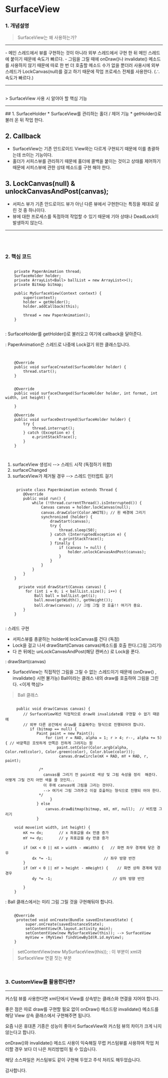 # SurfaceView

### 1. 개념설명

> SurfaceView는 왜 사용하는가?
<hr />
- 메인 스레드에서 뷰를 구현하는 것이 아니라 외부 스레드에서 구현 한 뒤 메인 스레드에 붙이기 때문에 속도가 빠르다.
- 그림을 그릴 때에 onDraw()나 invalidate() 메소드를 사용하지 
않기 때문에 따로 한 번 더 호출할 메소드 수가 없을 뿐더러 
사용시에 외부 스레드가 LockCanvas(null)를 걸고 하기 때문에 
작업 프로세스 전체를 사용한다. 
(∴ 속도가 빠르다.)

<hr />

<br />
> SurfaceView 사용 시 알야아 할 핵심 기능
<hr />
## 1. SurfaceHolder 
   * SurfaceView를 관리하는 홀더 / 제어 기능 
   * getHolder()로 불러 온 뒤 작업 한다.


## 2. Callback
   * SurfaceView는 기존 안드로이드 View와는 다르게 구현되기 때문에 이를 총괄하는데 쓰이는 기능이다.
   * 홀더가 서피스뷰를 관리하기 때문에 홀더에 콜백을 붙이는 것이고 상태를 제어하기 때문에 서피스뷰에 관한 상태 메소드를 구현 해야 한다.
   
## 3. LockCanvas(null) & unlockCanvasAndPost(canvas); 
   * 서피스 뷰가 기존 안드로이드 뷰가 아닌 다른 뷰에서 구현한다는 특징을 제대로 살린 것 중 하나이다.
   * 뷰에 대한 프로세스를 독점하여 작업할 수 있기 때문에 
기아 상태나 DeadLock이 발생하지 않는다.


<hr />
<br />
<br />

### 2. 핵심 코드


```

    private PaperAnimation thread;
    SurfaceHolder holder;
    private ArrayList<Ball> ballList = new ArrayList<>();
    private Bitmap bitmap;

    public MySurfaceView(Context context) {
        super(context);
        holder = getHolder();
        holder.addCallback(this);

        thread = new PaperAnimation();
    }


```

: SurfaceHolder를 getHolder()로 불러오고 여기에 callback을 달아준다. 

: PaperAnimation은 스레드로 나중에 Lock걸기 위한 클래스입니다.


```


    @Override
    public void surfaceCreated(SurfaceHolder holder) {
        thread.start();
    }


    @Override
    public void surfaceChanged(SurfaceHolder holder, int format, int width, int height) {

    }

    @Override
    public void surfaceDestroyed(SurfaceHolder holder) {
        try {
            thread.interrupt();
        } catch (Exception e) {
            e.printStackTrace();
        }
    }



```

1.  surfaceView 생성시 --> 스레드 시작 (독점하기 위함)
2.  surfaceChanged 
3.  surfaceView가 제거될 경우 --> 스레드 인터럽트 걸기


```

     private class PaperAnimation extends Thread {
        @Override
        public void run() {
            while (!thread.currentThread().isInterrupted()) {
                Canvas canvas = holder.lockCanvas(null);
                canvas.drawColor(Color.WHITE); // 흰 배경에 그리기
                synchronized (holder) {
                    drawStart(canvas);
                    try {
                        thread.sleep(50);
                    } catch (InterruptedException e) {
                        e.printStackTrace();
                    } finally {
                        if (canvas != null) {
                            holder.unlockCanvasAndPost(canvas);
                        }
                    }
                }
            }
        }
    }

      private void drawStart(Canvas canvas) {
         for (int i = 0; i < ballList.size(); i++) {
             Ball ball = ballList.get(i);
             ball.move(getWidth(), getHeight());
             ball.draw(canvas); // 그림 그릴 것 호출!! 여기가 중요.
        }
    }


```


: 스레드 구현 

- 서피스뷰를 총괄하는 holder에 lockCanvas를 건다 (독점)
- Lock을 걸고 나서 drawStart(Canvas canvas)메소드를 호출 한다.(그림 그리기)
- 다 쓴 뒤에는 unLockCanvasAndPost(해당 캔버스) 로 Lock을 푼다.


: drawStart(canvas) 

- SurfaceView는 직접적인 그림을 그릴 수 없는 스레드이기 때문에 
(onDraw() , invalidate() 시현 불가능)
Ball이라는 클래스 내의 draw를 호출하여 그림을 그린다. <이게 핵심!>


> Ball 클래스

```

     public void draw(Canvas canvas) {
        // SurfaceView에선 직접적으로 draw와 invalidate를 구현할 수 없기 때문에
        // 외부 다른 공간에서 draw를 호출해주는 형식으로 진행되어야 합니다.
           if (bitmap == null) {
              Paint paint = new Paint();
                  for (int r = RAD, alpha = 1; r > 4; r--, alpha += 5) { // 바깥쪽은 흐릿하게 안쪽은 진하게 그려지는 원
                       paint.setColor(Color.argb(alpha, Color.red(color), Color.green(color), Color.blue(color)));
                        canvas.drawCircle(mX + RAD, mY + RAD, r, paint);
                   
               /*
                 canvas를 그리기 전 paint로 색상 및 그림 속성을 정리  해준다. 어떻게 그릴 건지 어떤 색을 쓸 것인지..
                 이 후에 canvas에 그림을 그리는 것이다.
                 --> 여기서 그림 그려주고 이걸 호출하는 형식으로 진행되 어야 한다.
               */
                    }
              } else
                  canvas.drawBitmap(bitmap, mX, mY, null);  // 비트맵 그리기
              }

    void move(int width, int height) {
        mX += dx;       // x 좌표값을 dx 만큼 증가
        mY += dy;       // y 좌표값을 dy 만큼 증가

        if (mX < 0 || mX > width - mWidth) {   // 화면 좌우 경계에 닿은 경우
            dx *= -1;                       // 좌우 방향 반전
        }
        if (mY < 0 || mY > height - mHeight) {    // 화면 상하 경계에 닿은 경우
            dy *= -1;                           // 상하 방향 반전

        }
    }

``` 


: Ball 클래스에서는 미리 그림 그릴 것을 구현해둬야 합니다. 

~~~

    @Override
     protected void onCreate(Bundle savedInstanceState) {
         super.onCreate(savedInstanceState);
         setContentView(R.layout.activity_main);
         setContentView(new MySurfaceView(this)); --> SurfaceView
         myView = (MyView) findViewById(R.id.myView);
    }

~~~

> setContentView(new MySurfaceView(this));
: 이 부분이 xml과 SurfaceView 연결 짓는 부분

<br />

### 3. CustomView를 활용한다면? 

------

커스텀 뷰를 사용한다면 xml단에서 View를 상속받는 클래스와 연결을 지어야 합니다. 

좋은 점은 따로 draw를 구현할 필요 없이 onDraw() 메소드랑 invalidate() 메소드를 해당 View 상속 클래스에서 구현해주면 됩니다. 

요즘 나온 휴대폰 기종은 성능이 좋아서 SurfaceView와 커스텀 뷰의 차이가 
크게 나지 않는다고 합니다.

onDraw()와 invalidate() 메소드 사용이 익숙해질 무렵 커스텀뷰를 사용하여
작업 처리할 경우 보다 더 나은 처리방법이 될 수 있습니다. 

해당 소스파일은 커스텀뷰도 같이 구현해 두었고 주석 처리도 해두었습니다.

감사합니다.

